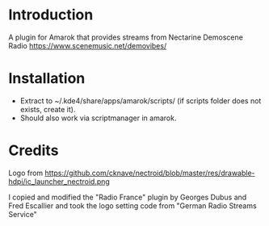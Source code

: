 Introduction
============

A plugin for Amarok that provides streams from Nectarine Demoscene Radio
https://www.scenemusic.net/demovibes/

Installation
============

* Extract to ~/.kde4/share/apps/amarok/scripts/ (if scripts folder does not exists, create it).
* Should also work via scriptmanager in amarok.


Credits
=======

Logo from https://github.com/cknave/nectroid/blob/master/res/drawable-hdpi/ic_launcher_nectroid.png

I copied and modified the "Radio France" plugin by Georges Dubus and Fred Escallier and took the logo setting code from "German Radio Streams Service"
